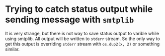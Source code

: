 # Trying to catch status output while sending message with `smtplib`

It is very strange, but there is not way to save status output to varible while using smtplib. All output will be written to `stderr` stream. So the only way to get this output is overriding `stderr` stream with `os.dup2(x, 2)` or something similar.